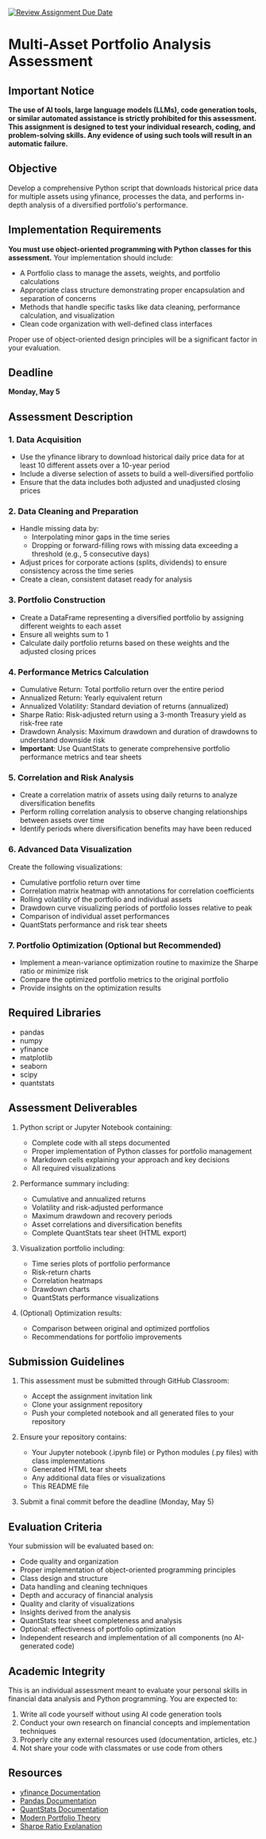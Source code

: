 [![Review Assignment Due Date](https://classroom.github.com/assets/deadline-readme-button-22041afd0340ce965d47ae6ef1cefeee28c7c493a6346c4f15d667ab976d596c.svg)](https://classroom.github.com/a/u7GUY31k)
# Multi-Asset Portfolio Analysis Assessment

## Important Notice
**The use of AI tools, large language models (LLMs), code generation tools, or similar automated assistance is strictly prohibited for this assessment. This assignment is designed to test your individual research, coding, and problem-solving skills. Any evidence of using such tools will result in an automatic failure.**

## Objective
Develop a comprehensive Python script that downloads historical price data for multiple assets using yfinance, processes the data, and performs in-depth analysis of a diversified portfolio's performance.

## Implementation Requirements
**You must use object-oriented programming with Python classes for this assessment.** Your implementation should include:

- A Portfolio class to manage the assets, weights, and portfolio calculations
- Appropriate class structure demonstrating proper encapsulation and separation of concerns
- Methods that handle specific tasks like data cleaning, performance calculation, and visualization
- Clean code organization with well-defined class interfaces

Proper use of object-oriented design principles will be a significant factor in your evaluation.

## Deadline
**Monday, May 5**

## Assessment Description

### 1. Data Acquisition
- Use the yfinance library to download historical daily price data for at least 10 different assets over a 10-year period
- Include a diverse selection of assets to build a well-diversified portfolio
- Ensure that the data includes both adjusted and unadjusted closing prices

### 2. Data Cleaning and Preparation
- Handle missing data by:
  - Interpolating minor gaps in the time series
  - Dropping or forward-filling rows with missing data exceeding a threshold (e.g., 5 consecutive days)
- Adjust prices for corporate actions (splits, dividends) to ensure consistency across the time series
- Create a clean, consistent dataset ready for analysis

### 3. Portfolio Construction
- Create a DataFrame representing a diversified portfolio by assigning different weights to each asset
- Ensure all weights sum to 1
- Calculate daily portfolio returns based on these weights and the adjusted closing prices

### 4. Performance Metrics Calculation
- Cumulative Return: Total portfolio return over the entire period
- Annualized Return: Yearly equivalent return
- Annualized Volatility: Standard deviation of returns (annualized)
- Sharpe Ratio: Risk-adjusted return using a 3-month Treasury yield as risk-free rate
- Drawdown Analysis: Maximum drawdown and duration of drawdowns to understand downside risk
- **Important**: Use QuantStats to generate comprehensive portfolio performance metrics and tear sheets

### 5. Correlation and Risk Analysis
- Create a correlation matrix of assets using daily returns to analyze diversification benefits
- Perform rolling correlation analysis to observe changing relationships between assets over time
- Identify periods where diversification benefits may have been reduced

### 6. Advanced Data Visualization
Create the following visualizations:
- Cumulative portfolio return over time
- Correlation matrix heatmap with annotations for correlation coefficients
- Rolling volatility of the portfolio and individual assets
- Drawdown curve visualizing periods of portfolio losses relative to peak
- Comparison of individual asset performances
- QuantStats performance and risk tear sheets

### 7. Portfolio Optimization (Optional but Recommended)
- Implement a mean-variance optimization routine to maximize the Sharpe ratio or minimize risk
- Compare the optimized portfolio metrics to the original portfolio
- Provide insights on the optimization results

## Required Libraries
- pandas
- numpy
- yfinance
- matplotlib
- seaborn
- scipy
- quantstats

## Assessment Deliverables

1. Python script or Jupyter Notebook containing:
   - Complete code with all steps documented
   - Proper implementation of Python classes for portfolio management
   - Markdown cells explaining your approach and key decisions
   - All required visualizations

2. Performance summary including:
   - Cumulative and annualized returns
   - Volatility and risk-adjusted performance
   - Maximum drawdown and recovery periods
   - Asset correlations and diversification benefits
   - Complete QuantStats tear sheet (HTML export)

3. Visualization portfolio including:
   - Time series plots of portfolio performance
   - Risk-return charts
   - Correlation heatmaps
   - Drawdown charts
   - QuantStats performance visualizations

4. (Optional) Optimization results:
   - Comparison between original and optimized portfolios
   - Recommendations for portfolio improvements

## Submission Guidelines

1. This assessment must be submitted through GitHub Classroom:
   - Accept the assignment invitation link
   - Clone your assignment repository
   - Push your completed notebook and all generated files to your repository

2. Ensure your repository contains:
   - Your Jupyter notebook (.ipynb file) or Python modules (.py files) with class implementations
   - Generated HTML tear sheets
   - Any additional data files or visualizations
   - This README file

3. Submit a final commit before the deadline (Monday, May 5)

## Evaluation Criteria

Your submission will be evaluated based on:
- Code quality and organization
- Proper implementation of object-oriented programming principles
- Class design and structure
- Data handling and cleaning techniques
- Depth and accuracy of financial analysis
- Quality and clarity of visualizations
- Insights derived from the analysis
- QuantStats tear sheet completeness and analysis
- Optional: effectiveness of portfolio optimization
- Independent research and implementation of all components (no AI-generated code)

## Academic Integrity

This is an individual assessment meant to evaluate your personal skills in financial data analysis and Python programming. You are expected to:

1. Write all code yourself without using AI code generation tools
2. Conduct your own research on financial concepts and implementation techniques 
3. Properly cite any external resources used (documentation, articles, etc.)
4. Not share your code with classmates or use code from others

## Resources

- [yfinance Documentation](https://pypi.org/project/yfinance/)
- [Pandas Documentation](https://pandas.pydata.org/docs/)
- [QuantStats Documentation](https://github.com/ranaroussi/quantstats)
- [Modern Portfolio Theory](https://www.investopedia.com/terms/m/modernportfoliotheory.asp)
- [Sharpe Ratio Explanation](https://www.investopedia.com/terms/s/sharperatio.asp) 